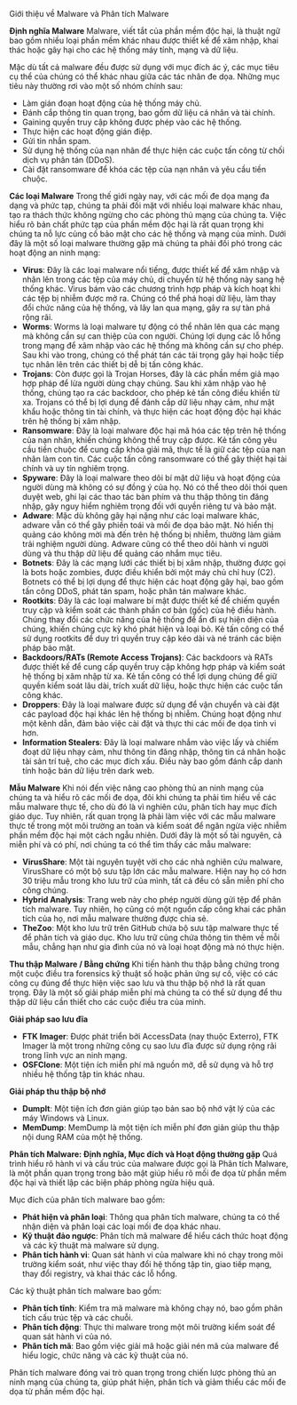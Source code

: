 Giới thiệu về Malware và Phân tích Malware


**Định nghĩa Malware**
Malware, viết tắt của phần mềm độc hại, là thuật ngữ bao gồm nhiều loại phần mềm khác nhau được thiết kế để xâm nhập, khai thác hoặc gây hại cho các hệ thống máy tính, mạng và dữ liệu.

Mặc dù tất cả malware đều được sử dụng với mục đích ác ý, các mục tiêu cụ thể của chúng có thể khác nhau giữa các tác nhân đe dọa. Những mục tiêu này thường rơi vào một số nhóm chính sau:

* Làm gián đoạn hoạt động của hệ thống máy chủ.
* Đánh cắp thông tin quan trọng, bao gồm dữ liệu cá nhân và tài chính.
* Gaining quyền truy cập không được phép vào các hệ thống.
* Thực hiện các hoạt động gián điệp.
* Gửi tin nhắn spam.
* Sử dụng hệ thống của nạn nhân để thực hiện các cuộc tấn công từ chối dịch vụ phân tán (DDoS).
* Cài đặt ransomware để khóa các tệp của nạn nhân và yêu cầu tiền chuộc.

**Các loại Malware**
Trong thế giới ngày nay, với các mối đe dọa mạng đa dạng và phức tạp, chúng ta phải đối mặt với nhiều loại malware khác nhau, tạo ra thách thức không ngừng cho các phòng thủ mạng của chúng ta. Việc hiểu rõ bản chất phức tạp của phần mềm độc hại là rất quan trọng khi chúng ta nỗ lực củng cố bảo mật cho các hệ thống và mạng của mình. Dưới đây là một số loại malware thường gặp mà chúng ta phải đối phó trong các hoạt động an ninh mạng:

* **Virus**: Đây là các loại malware nổi tiếng, được thiết kế để xâm nhập và nhân lên trong các tệp của máy chủ, di chuyển từ hệ thống này sang hệ thống khác. Virus bám vào các chương trình hợp pháp và kích hoạt khi các tệp bị nhiễm được mở ra. Chúng có thể phá hoại dữ liệu, làm thay đổi chức năng của hệ thống, và lây lan qua mạng, gây ra sự tàn phá rộng rãi.
* **Worms**: Worms là loại malware tự động có thể nhân lên qua các mạng mà không cần sự can thiệp của con người. Chúng lợi dụng các lỗ hổng trong mạng để xâm nhập vào các hệ thống mà không cần sự cho phép. Sau khi vào trong, chúng có thể phát tán các tải trọng gây hại hoặc tiếp tục nhân lên trên các thiết bị dễ bị tấn công khác.
* **Trojans**: Còn được gọi là Trojan Horses, đây là các phần mềm giả mạo hợp pháp để lừa người dùng chạy chúng. Sau khi xâm nhập vào hệ thống, chúng tạo ra các backdoor, cho phép kẻ tấn công điều khiển từ xa. Trojans có thể bị lợi dụng để đánh cắp dữ liệu nhạy cảm, như mật khẩu hoặc thông tin tài chính, và thực hiện các hoạt động độc hại khác trên hệ thống bị xâm nhập.
* **Ransomware**: Đây là loại malware độc hại mã hóa các tệp trên hệ thống của nạn nhân, khiến chúng không thể truy cập được. Kẻ tấn công yêu cầu tiền chuộc để cung cấp khóa giải mã, thực tế là giữ các tệp của nạn nhân làm con tin. Các cuộc tấn công ransomware có thể gây thiệt hại tài chính và uy tín nghiêm trọng.
* **Spyware**: Đây là loại malware theo dõi bí mật dữ liệu và hoạt động của người dùng mà không có sự đồng ý của họ. Nó có thể theo dõi thói quen duyệt web, ghi lại các thao tác bàn phím và thu thập thông tin đăng nhập, gây nguy hiểm nghiêm trọng đối với quyền riêng tư và bảo mật.
* **Adware**: Mặc dù không gây hại nặng như các loại malware khác, adware vẫn có thể gây phiền toái và mối đe dọa bảo mật. Nó hiển thị quảng cáo không mời mà đến trên hệ thống bị nhiễm, thường làm giảm trải nghiệm người dùng. Adware cũng có thể theo dõi hành vi người dùng và thu thập dữ liệu để quảng cáo nhắm mục tiêu.
* **Botnets**: Đây là các mạng lưới các thiết bị bị xâm nhập, thường được gọi là bots hoặc zombies, được điều khiển bởi một máy chủ chỉ huy (C2). Botnets có thể bị lợi dụng để thực hiện các hoạt động gây hại, bao gồm tấn công DDoS, phát tán spam, hoặc phân tán malware khác.
* **Rootkits**: Đây là các loại malware bí mật được thiết kế để chiếm quyền truy cập và kiểm soát các thành phần cơ bản (gốc) của hệ điều hành. Chúng thay đổi các chức năng của hệ thống để ẩn đi sự hiện diện của chúng, khiến chúng cực kỳ khó phát hiện và loại bỏ. Kẻ tấn công có thể sử dụng rootkits để duy trì quyền truy cập kéo dài và né tránh các biện pháp bảo mật.
* **Backdoors/RATs (Remote Access Trojans)**: Các backdoors và RATs được thiết kế để cung cấp quyền truy cập không hợp pháp và kiểm soát hệ thống bị xâm nhập từ xa. Kẻ tấn công có thể lợi dụng chúng để giữ quyền kiểm soát lâu dài, trích xuất dữ liệu, hoặc thực hiện các cuộc tấn công khác.
* **Droppers**: Đây là loại malware được sử dụng để vận chuyển và cài đặt các payload độc hại khác lên hệ thống bị nhiễm. Chúng hoạt động như một kênh dẫn, đảm bảo việc cài đặt và thực thi các mối đe dọa tinh vi hơn.
* **Information Stealers**: Đây là loại malware nhắm vào việc lấy và chiếm đoạt dữ liệu nhạy cảm, như thông tin đăng nhập, thông tin cá nhân hoặc tài sản trí tuệ, cho các mục đích xấu. Điều này bao gồm đánh cắp danh tính hoặc bán dữ liệu trên dark web.

**Mẫu Malware**
Khi nói đến việc nâng cao phòng thủ an ninh mạng của chúng ta và hiểu rõ các mối đe dọa, đôi khi chúng ta phải tìm hiểu về các mẫu malware thực tế, cho dù đó là vì nghiên cứu, phân tích hay mục đích giáo dục. Tuy nhiên, rất quan trọng là phải làm việc với các mẫu malware thực tế trong một môi trường an toàn và kiểm soát để ngăn ngừa việc nhiễm phần mềm độc hại một cách ngẫu nhiên. Dưới đây là một số tài nguyên, cả miễn phí và có phí, nơi chúng ta có thể tìm thấy các mẫu malware:

* **VirusShare**: Một tài nguyên tuyệt vời cho các nhà nghiên cứu malware, VirusShare có một bộ sưu tập lớn các mẫu malware. Hiện nay họ có hơn 30 triệu mẫu trong kho lưu trữ của mình, tất cả đều có sẵn miễn phí cho công chúng.
* **Hybrid Analysis**: Trang web này cho phép người dùng gửi tệp để phân tích malware. Tuy nhiên, họ cũng có một nguồn cấp công khai các phân tích của họ, nơi mẫu malware thường được chia sẻ.
* **TheZoo**: Một kho lưu trữ trên GitHub chứa bộ sưu tập malware thực tế để phân tích và giáo dục. Kho lưu trữ cũng chứa thông tin thêm về mỗi mẫu, chẳng hạn như gia đình của nó và loại hoạt động mà nó thực hiện.

**Thu thập Malware / Bằng chứng**
Khi tiến hành thu thập bằng chứng trong một cuộc điều tra forensics kỹ thuật số hoặc phản ứng sự cố, việc có các công cụ đúng để thực hiện việc sao lưu và thu thập bộ nhớ là rất quan trọng. Đây là một số giải pháp miễn phí mà chúng ta có thể sử dụng để thu thập dữ liệu cần thiết cho các cuộc điều tra của mình.

**Giải pháp sao lưu đĩa**

* **FTK Imager**: Được phát triển bởi AccessData (nay thuộc Exterro), FTK Imager là một trong những công cụ sao lưu đĩa được sử dụng rộng rãi trong lĩnh vực an ninh mạng.
* **OSFClone**: Một tiện ích miễn phí mã nguồn mở, dễ sử dụng và hỗ trợ nhiều hệ thống tập tin khác nhau.

**Giải pháp thu thập bộ nhớ**

* **DumpIt**: Một tiện ích đơn giản giúp tạo bản sao bộ nhớ vật lý của các máy Windows và Linux.
* **MemDump**: MemDump là một tiện ích miễn phí đơn giản giúp thu thập nội dung RAM của một hệ thống.

**Phân tích Malware: Định nghĩa, Mục đích và Hoạt động thường gặp**
Quá trình hiểu rõ hành vi và cấu trúc của malware được gọi là Phân tích Malware, là một phần quan trọng trong bảo mật giúp hiểu rõ mối đe dọa từ phần mềm độc hại và thiết lập các biện pháp phòng ngừa hiệu quả.

Mục đích của phân tích malware bao gồm:

* **Phát hiện và phân loại**: Thông qua phân tích malware, chúng ta có thể nhận diện và phân loại các loại mối đe dọa khác nhau.
* **Kỹ thuật đảo ngược**: Phân tích mã malware để hiểu cách thức hoạt động và các kỹ thuật mà malware sử dụng.
* **Phân tích hành vi**: Quan sát hành vi của malware khi nó chạy trong môi trường kiểm soát, như việc thay đổi hệ thống tập tin, giao tiếp mạng, thay đổi registry, và khai thác các lỗ hổng.

Các kỹ thuật phân tích malware bao gồm:

* **Phân tích tĩnh**: Kiểm tra mã malware mà không chạy nó, bao gồm phân tích cấu trúc tệp và các chuỗi.
* **Phân tích động**: Thực thi malware trong một môi trường kiểm soát để quan sát hành vi của nó.
* **Phân tích mã**: Bao gồm việc giải mã hoặc giải nén mã của malware để hiểu logic, chức năng và các kỹ thuật của nó.

Phân tích malware đóng vai trò quan trọng trong chiến lược phòng thủ an ninh mạng của chúng ta, giúp phát hiện, phân tích và giảm thiểu các mối đe dọa từ phần mềm độc hại.
